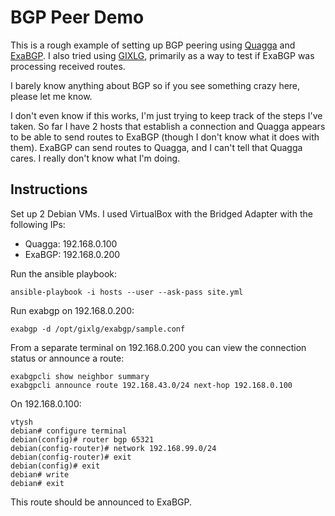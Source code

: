 BGP Peer Demo
=============

This is a rough example of setting up BGP peering using [Quagga](https://www.quagga.net/) and [ExaBGP](https://github.com/Exa-Networks/exabgp). I also tried using [GIXLG](https://github.com/dpiekacz/gixlg), primarily as a way to test if ExaBGP was processing received routes.

I barely know anything about BGP so if you see something crazy here, please let me know.

I don't even know if this works, I'm just trying to keep track of the steps I've taken. So far I have 2 hosts that establish a connection and Quagga appears to be able to send routes to ExaBGP (though I don't know what it does with them). ExaBGP can send routes to Quagga, and I can't tell that Quagga cares. I really don't know what I'm doing.

Instructions
------------

Set up 2 Debian VMs. I used VirtualBox with the Bridged Adapter with the following IPs:

* Quagga: 192.168.0.100
* ExaBGP: 192.168.0.200

Run the ansible playbook:

    ansible-playbook -i hosts --user --ask-pass site.yml

Run exabgp on 192.168.0.200:

    exabgp -d /opt/gixlg/exabgp/sample.conf

From a separate terminal on 192.168.0.200 you can view the connection status or announce a route:

    exabgpcli show neighbor summary
    exabgpcli announce route 192.168.43.0/24 next-hop 192.168.0.100


On 192.168.0.100:

    vtysh
    debian# configure terminal
    debian(config)# router bgp 65321
    debian(config-router)# network 192.168.99.0/24
    debian(config-router)# exit
    debian(config)# exit
    debian# write
    debian# exit

This route should be announced to ExaBGP.